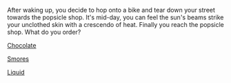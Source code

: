After waking up, you decide to hop onto a bike and tear down your street towards
the popsicle shop. It's mid-day, you can feel the sun's beams strike your
unclothed skin with a crescendo of heat. Finally you reach the popsicle shop.
What do you order?

[Chocolate](../search_for_chocolate/search_for_chocolate.md)

[Smores](../smores/smores.md)

[Liquid](../liquid/liquid.md)
